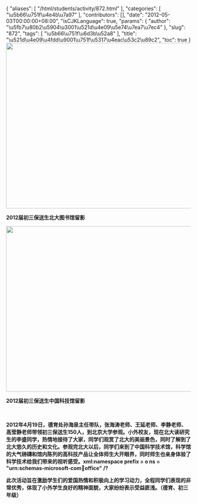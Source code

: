 {
    "aliases": [
        "/html/students/activity/872.html"
    ],
    "categories": [
        "\u5b66\u751f\u4e4b\u7a97"
    ],
    "contributors": [],
    "date": "2012-05-03T00:00:00+08:00",
    "isCJKLanguage": true,
    "params": {
        "author": "\u5fb7\u80b2\u5904\u3001\u521d\u4e09\u5e74\u7ea7\u7ec4"
    },
    "slug": "872",
    "tags": [
        "\u5b66\u751f\u6d3b\u52a8"
    ],
    "title": "\u521d\u4e09\u4fdd\u9001\u751f\u5317\u4eac\u53c2\u89c2",
    "toc": true
}
**<img
    src="https://cdn.tfls.online/mirror/full/61f4a2d91a00352b9aac8251f6c4565f65a3785f.jpg"
    style="display:block;margin-left:auto;margin-right:auto;"
    decoding="async"
    fetchpriority="auto"
    loading="lazy"
    height="450"
    width="600"
/>**

**2012届初三保送生北大图书馆留影**

**<img
    src="https://cdn.tfls.online/mirror/full/3db49333e4c1c7f0b629511fa8692203ee18de9f.jpg"
    style="display:block;margin-left:auto;margin-right:auto;"
    decoding="async"
    fetchpriority="auto"
    loading="lazy"
    height="450"
    width="600"
/>**

**2012届初三保送生中国科技馆留影**

 

**2012年4月19日，德育处孙海泉主任带队，张海涛老师、王延老师、李静老师、高莹静老师带领初三保送生150人，到北京大学参观。小外校友，现在北大读研究生的李盛同学，热情地接待了大家，同学们观赏了北大的美丽景色，同时了解到了北大悠久的历史和文化。参观完北大以后，同学们来到了中国科学技术馆，科学馆的大气磅礴和馆内陈列的高科技产品让全体师生大开眼界，同时师生也亲身体验了科学技术给我们带来的视听感受。xml:namespace prefix = o ns = "urn:schemas-microsoft-com:office:office" /?**

**此次活动旨在激励学生们的爱国热情和积极向上的学习动力，全程同学们表现的非常优秀，体现了小外学生良好的精神面貌，大家纷纷表示受益匪浅。（德育、初三年级）**

